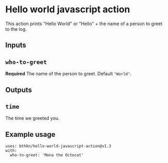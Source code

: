 # Hello world javascript action

This action prints "Hello World" or "Hello" + the name of a person to greet to the log.

## Inputs

## `who-to-greet`

**Required** The name of the person to greet. Default `"World"`.

## Outputs

## `time`

The time we greeted you.

## Example usage

```
uses: bthkn/hello-world-javascript-action@v1.3
with:
  who-to-greet: 'Mona the Octocat'
```
